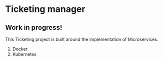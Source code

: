 # Ticketing manager

## Work in progress!

This Ticketing project is built around the implementation of Microservices.

1. Docker
2. Kubernetes
